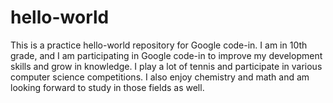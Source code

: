 # hello-world
This is a practice hello-world repository for Google code-in.
I am in 10th grade, and I am participating in Google code-in to improve my development skills and grow in knowledge. I play a lot of tennis and participate in various computer science competitions. I also enjoy chemistry and math and am looking forward to study in those fields as well.
